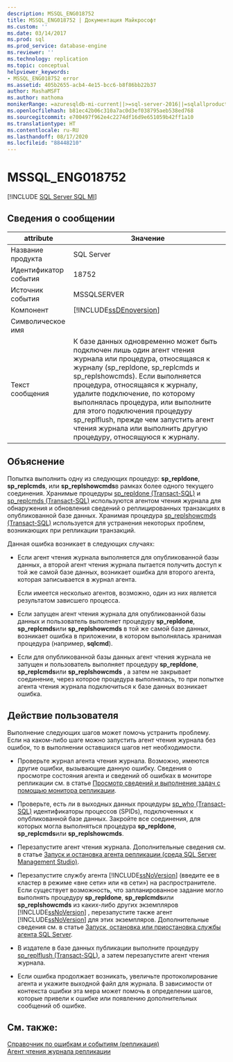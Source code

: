 ```yaml
---
description: MSSQL_ENG018752
title: MSSQL_ENG018752 | Документация Майкрософт
ms.custom: ''
ms.date: 03/14/2017
ms.prod: sql
ms.prod_service: database-engine
ms.reviewer: ''
ms.technology: replication
ms.topic: conceptual
helpviewer_keywords:
- MSSQL_ENG018752 error
ms.assetid: 405b2655-acb4-4e15-bcc6-b8f86bb22b37
author: MashaMSFT
ms.author: mathoma
monikerRange: =azuresqldb-mi-current||>=sql-server-2016||=sqlallproducts-allversions
ms.openlocfilehash: b81ec42b06c310a7ac0d3ef038795aeb538ed768
ms.sourcegitcommit: e700497f962e4c2274df16d9e651059b42ff1a10
ms.translationtype: HT
ms.contentlocale: ru-RU
ms.lasthandoff: 08/17/2020
ms.locfileid: "88448210"
---
```

# <a name="mssql_eng018752"></a>MSSQL_ENG018752
[!INCLUDE [SQL Server SQL MI](../../includes/applies-to-version/sql-asdbmi.md)]
    
## <a name="message-details"></a>Сведения о сообщении  
  
|attribute|Значение|  
|-|-|  
|Название продукта|SQL Server|  
|Идентификатор события|18752|  
|Источник события|MSSQLSERVER|  
|Компонент|[!INCLUDE[ssDEnoversion](../../includes/ssdenoversion-md.md)]|  
|Символическое имя||  
|Текст сообщения|К базе данных одновременно может быть подключен лишь один агент чтения журнала или процедура, относящаяся к журналу (sp_repldone, sp_replcmds и sp_replshowcmds). Если выполняется процедура, относящаяся к журналу, удалите подключение, по которому выполнялась процедура, или выполните для этого подключения процедуру sp_replflush, прежде чем запустить агент чтения журнала или выполнить другую процедуру, относящуюся к журналу.|  
  
## <a name="explanation"></a>Объяснение  
 Попытка выполнить одну из следующих процедур: **sp_repldone**, **sp_replcmds**, или **sp_replshowcmds**в рамках более одного текущего соединения. Хранимые процедуры [sp_repldone &#40;Transact-SQL&#41;](../../relational-databases/system-stored-procedures/sp-repldone-transact-sql.md) и [sp_replcmds &#40;Transact-SQL&#41;](../../relational-databases/system-stored-procedures/sp-replcmds-transact-sql.md) используются агентом чтения журнала для обнаружения и обновления сведений о реплицированных транзакциях в опубликованной базе данных. Хранимая процедура [sp_replshowcmds &#40;Transact-SQL&#41;](../../relational-databases/system-stored-procedures/sp-replshowcmds-transact-sql.md) используется для устранения некоторых проблем, возникающих при репликации транзакций.  
  
 Данная ошибка возникает в следующих случаях:  
  
-   Если агент чтения журнала выполняется для опубликованной базы данных, а второй агент чтения журнала пытается получить доступ к той же самой базе данных, возникает ошибка для второго агента, которая записывается в журнал агента.  
  
     Если имеется несколько агентов, возможно, один из них является результатом зависшего процесса.  
  
-   Если запущен агент чтения журнала для опубликованной базы данных и пользователь выполняет процедуру **sp_repldone**, **sp_replcmds**или **sp_replshowcmds** в той же самой базе данных, возникает ошибка в приложении, в котором выполнялась хранимая процедура (например, **sqlcmd**).  
  
-   Если для опубликованной базы данных агент чтения журнала не запущен и пользователь выполняет процедуру **sp_repldone**, **sp_replcmds**или **sp_replshowcmds** , а затем не закрывает соединение, через которое процедура выполнялась, то при попытке агента чтения журнала подключиться к базе данных возникает ошибка.  
  
## <a name="user-action"></a>Действие пользователя  
 Выполнение следующих шагов может помочь устранить проблему. Если на каком-либо шаге можно запустить агент чтения журнала без ошибок, то в выполнении оставшихся шагов нет необходимости.  
  
-   Проверьте журнал агента чтения журнала. Возможно, имеются другие ошибки, вызывающие данную ошибку. Сведения о просмотре состояния агента и сведений об ошибках в мониторе репликации см. в статье [Просмотр сведений и выполнение задач с помощью монитора репликации](../../relational-databases/replication/monitor/view-information-and-perform-tasks-replication-monitor.md).  
  
-   Проверьте, есть ли в выходных данных процедуры [sp_who &#40;Transact-SQL&#41;](../../relational-databases/system-stored-procedures/sp-who-transact-sql.md) идентификаторы процессов (SPIDs), подключенных к опубликованной базе данных. Закройте все соединения, для которых могла выполняться процедура **sp_repldone**, **sp_replcmds**или **sp_replshowcmds**.  
  
-   Перезапустите агент чтения журнала. Дополнительные сведения см. в статье [Запуск и остановка агента репликации (среда SQL Server Management Studio)](../../relational-databases/replication/agents/start-and-stop-a-replication-agent-sql-server-management-studio.md).  
  
-   Перезапустите службу агента [!INCLUDE[ssNoVersion](../../includes/ssnoversion-md.md)] (введите ее в кластер в режиме «вне сети» или «в сети») на распространителе. Если существует возможность, что запланированное задание могло выполнять процедуру **sp_repldone**, **sp_replcmds**или **sp_replshowcmds** из каких-либо других экземпляров [!INCLUDE[ssNoVersion](../../includes/ssnoversion-md.md)] , перезапустите также агент [!INCLUDE[ssNoVersion](../../includes/ssnoversion-md.md)] для этих экземпляров. Дополнительные сведения см. в статье [Запуск, остановка или приостановка службы агента SQL Server](https://msdn.microsoft.com/library/c95a9759-dd30-4ab6-9ab0-087bb3bfb97c).  
  
-   В издателе в базе данных публикации выполните процедуру [sp_replflush &#40;Transact-SQL&#41;](../../relational-databases/system-stored-procedures/sp-replflush-transact-sql.md), а затем перезапустите агент чтения журнала.  
  
-   Если ошибка продолжает возникать, увеличьте протоколирование агента и укажите выходной файл для журнала. В зависимости от контекста ошибки эта мера может помочь в определении шагов, которые привели к ошибке или появлению дополнительных сообщений об ошибке.  
  
## <a name="see-also"></a>См. также:  
 [Справочник по ошибкам и событиям (репликация)](../../relational-databases/replication/errors-and-events-reference-replication.md)   
 [Агент чтения журнала репликации](../../relational-databases/replication/agents/replication-log-reader-agent.md)  
  
  
